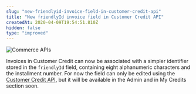 ```yaml
---
slug: "new-friendlyid-invoice-field-in-customer-credit-api"
title: "New friendlyId invoice field in Customer Credit API"
createdAt: 2020-04-09T19:54:51.810Z
hidden: false
type: "improved"
---
```


![Commerce APIs](https://cdn.jsdelivr.net/gh/vtexdocs/dev-portal-content@main/images/new-friendlyid-invoice-field-in-customer-credit-api-0.png)

Invoices in Customer Credit can now be associated with a simpler identifier stored in the `friendlyId` field, containing eight alphanumeric characters and the installment number. For now the field can only be edited using the [Customer Credit API](https://developers.vtex.com/api-reference/customer-credit-api#overview), but it will be available in the Admin and in My Credits section soon.